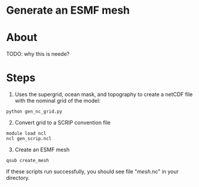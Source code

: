 # Generate an ESMF mesh

About
=====

TODO: why this is neede?

Steps
=====

1) Uses the supergrid, ocean mask, and topography to create a netCDF file with the nominal grid of the model:

```
python gen_nc_grid.py
```

2) Convert grid to a SCRIP convention file

```
module load ncl
ncl gen_scrip.ncl
```

3) Create an ESMF mesh

```
qsub create_mesh
```

If these scripts run successfully, you should see file "*_mesh_*.nc" in your directory.

